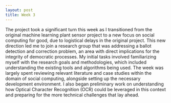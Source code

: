 ```yaml
---
layout: post
title: Week 3
---
```


The project took a significant turn this week as I transitioned from the original machine learning plant sensor project to a new focus on social computing for good, due to logistical delays in the original project. This new direction led me to join a research group that was addressing a ballot detection and correction problem, an area with direct implications for the integrity of democratic processes. My initial tasks involved familiarizing myself with the research goals and methodologies, which included understanding the existing tools and algorithms being used. The week was largely spent reviewing relevant literature and case studies within the domain of social computing, alongside setting up the necessary development environment. I also began preliminary work on understanding how Optical Character Recognition (OCR) could be leveraged in this context and preparing for the more technical challenges that lay ahead.


